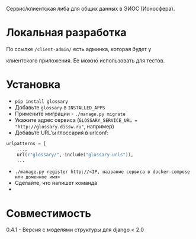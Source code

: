 Сервис/клиентская либа для общих данных в ЭИОС (Ионосфера).

# Локальная разработка

По ссылке `/client-admin/` есть админка, которая будет у

клиентского приложения. Ее можно использовать для тестов.

# Установка

* `pip install glossary`
* Добавьте `glossary` в `INSTALLED_APPS`
* Примените миграции - `./manage.py migrate`
* Укажите адрес сервиса (`GLOSSARY_SERVICE_URL = "http://glossary.dissw.ru"`, например)
* Добавьте URL'ы глоссария в urlconf:

``` python
urlpatterns = [
    ...,
    url(r"glossary/",·include("glossary.urls")),
    ...
```
* `./manage.py register http://<IP, название сервиса в docker-compose или доменное имя>`
* Сделайте, что напишет команда
* 

# Совместимость

0.4.1 - Версия с моделями структуры для django < 2.0